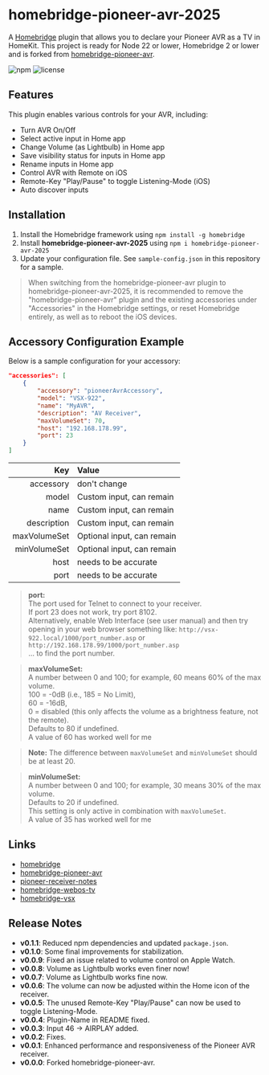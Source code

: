 # homebridge-pioneer-avr-2025

A [Homebridge](https://github.com/nfarina/homebridge) plugin that allows you to declare your Pioneer AVR as a TV in HomeKit. This project is ready for Node 22 or lower, Homebridge 2 or lower and is forked from [homebridge-pioneer-avr](https://github.com/kazcangi/homebridge-pioneer-avr).

![npm](https://img.shields.io/npm/v/homebridge-pioneer-avr-2025) ![license](https://img.shields.io/badge/license-MIT-blue)




## Features

This plugin enables various controls for your AVR, including:

* Turn AVR On/Off
* Select active input in Home app
* Change Volume (as Lightbulb) in Home app
* Save visibility status for inputs in Home app
* Rename inputs in Home app
* Control AVR with Remote on iOS
* Remote-Key "Play/Pause" to toggle Listening-Mode (iOS)
* Auto discover inputs




## Installation

1. Install the Homebridge framework using `npm install -g homebridge`
2. Install **homebridge-pioneer-avr-2025** using `npm i homebridge-pioneer-avr-2025`
3. Update your configuration file. See `sample-config.json` in this repository for a sample.

> When switching from the homebridge-pioneer-avr plugin to homebridge-pioneer-avr-2025, it is recommended to remove the "homebridge-pioneer-avr" plugin and the existing accessories under "Accessories" in the Homebridge settings, or reset Homebridge entirely, as well as to reboot the iOS devices.




## Accessory Configuration Example

Below is a sample configuration for your accessory:

```json
"accessories": [
    {
        "accessory": "pioneerAvrAccessory",
        "model": "VSX-922",
        "name": "MyAVR",
        "description": "AV Receiver",
        "maxVolumeSet": 70,
        "host": "192.168.178.99",
        "port": 23
    }
]
```

|          Key | Value                      |
| -----------: | :------------------------- |
|    accessory | don't change               |
|        model | Custom input, can remain   |
|         name | Custom input, can remain   |
|  description | Custom input, can remain   |
| maxVolumeSet | Optional input, can remain |
| minVolumeSet | Optional input, can remain |
|         host | needs to be accurate       |
|         port | needs to be accurate       |

> **port:**  
> The port used for Telnet to connect to your receiver.  
> If port 23 does not work, try port 8102.  
> Alternatively, enable Web Interface (see user manual) and then try opening in your web browser something like:
> `http://vsx-922.local/1000/port_number.asp` or  
> `http://192.168.178.99/1000/port_number.asp`  
> ... to find the port number.

> **maxVolumeSet:**  
> A number between 0 and 100; for example, 60 means 60% of the max volume.  
> 100 = -0dB (i.e., 185 = No Limit),  
> 60 = -16dB,  
> 0 = disabled (this only affects the volume as a brightness feature, not the remote).  
> Defaults to 80 if undefined.  
> A value of 60 has worked well for me

> **Note:** The difference between `maxVolumeSet` and `minVolumeSet` should be at least 20.

> **minVolumeSet:**  
> A number between 0 and 100; for example, 30 means 30% of the max volume.  
> Defaults to 20 if undefined.  
> This setting is only active in combination with `maxVolumeSet`.  
> A value of 35 has worked well for me




## Links

- [homebridge](https://github.com/nfarina/homebridge)
- [homebridge-pioneer-avr](https://github.com/kazcangi/homebridge-pioneer-avr)
- [pioneer-receiver-notes](https://github.com/rwifall/pioneer-receiver-notes)
- [homebridge-webos-tv](https://github.com/merdok/homebridge-webos-tv)
- [homebridge-vsx](https://github.com/TG908/homebridge-vsx)




## Release Notes

- **v0.1.1**: Reduced npm dependencies and updated `package.json`.
- **v0.1.0**: Some final improvements for stabilization.
- **v0.0.9**: Fixed an issue related to volume control on Apple Watch.
- **v0.0.8**: Volume as Lightbulb works even finer now!
- **v0.0.7**: Volume as Lightbulb works fine now.
- **v0.0.6**: The volume can now be adjusted within the Home icon of the receiver.
- **v0.0.5**: The unused Remote-Key "Play/Pause" can now be used to toggle Listening-Mode.
- **v0.0.4**: Plugin-Name in README fixed.
- **v0.0.3**: Input 46 -> AIRPLAY added.
- **v0.0.2**: Fixes.
- **v0.0.1**: Enhanced performance and responsiveness of the Pioneer AVR receiver.
- **v0.0.0**: Forked homebridge-pioneer-avr.
